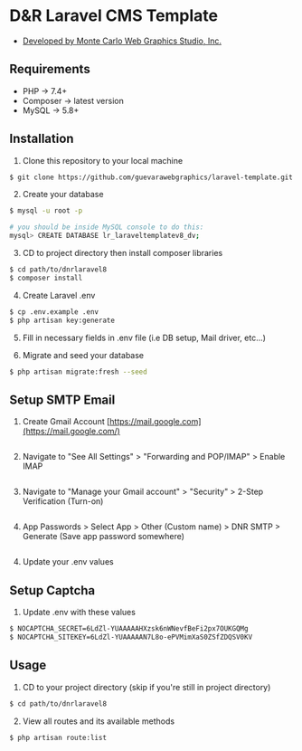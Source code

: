 # D&R Laravel CMS Template

- [Developed by Monte Carlo Web Graphics Studio, Inc.](https://montecarlowebgraphics.com/)

## Requirements

- PHP -> 7.4+
- Composer -> latest version
- MySQL -> 5.8+

## Installation

1. Clone this repository to your local machine

```sh
$ git clone https://github.com/guevarawebgraphics/laravel-template.git
```

2. Create your database

```sh
$ mysql -u root -p

# you should be inside MySQL console to do this:
mysql> CREATE DATABASE lr_laraveltemplatev8_dv;
```

3. CD to project directory then install composer libraries

```sh
$ cd path/to/dnrlaravel8
$ composer install
```

4. Create Laravel .env

```sh
$ cp .env.example .env
$ php artisan key:generate
```

5. Fill in necessary fields in .env file (i.e DB setup, Mail driver, etc...)

6. Migrate and seed your database

```sh
$ php artisan migrate:fresh --seed
```

## Setup SMTP Email

1. Create Gmail Account [https://mail.google.com](https://mail.google.com/)

```sh

```

2. Navigate to "See All Settings" > "Forwarding and POP/IMAP" > Enable IMAP

```sh

```

3. Navigate to "Manage your Gmail account" > "Security" > 2-Step Verification (Turn-on)

```sh

```

4. App Passwords > Select App > Other (Custom name) > DNR SMTP > Generate (Save app password somewhere)

```sh

```

4. Update your .env values

## Setup Captcha

1. Update .env with these values

```sh
$ NOCAPTCHA_SECRET=6LdZl-YUAAAAAHXzsk6nWNevfBeFi2px7OUKGQMg
$ NOCAPTCHA_SITEKEY=6LdZl-YUAAAAAN7L8o-ePVMimXaS0ZSfZDQSV0KV
```

## Usage

1. CD to your project directory (skip if you're still in project directory)

```sh
$ cd path/to/dnrlaravel8
```

2. View all routes and its available methods

```sh
$ php artisan route:list
```
